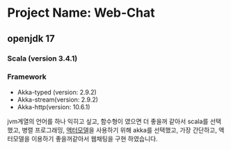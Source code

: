 # Project Name: Web-Chat

## openjdk 17

### Scala (version 3.4.1)
### Framework
* Akka-typed (version: 2.9.2)
* Akka-stream(version: 2.9.2)
* Akka-http(version: 10.6.1)

jvm계열의 언어를 하나 익히고 싶고, 함수형이 였으면 더 좋을꺼 같아서 scala를 선택했고,
병렬 프로그래밍, [액터모델](https://ko.wikipedia.org/wiki/%EC%95%A1%ED%84%B0_%EB%AA%A8%EB%8D%B8)을 사용하기 위해 akka를 선택했고,
가장 간단하고, 액터모델을 이용하기 좋을꺼같아서 웹채팅을 구현 하였습니다.
